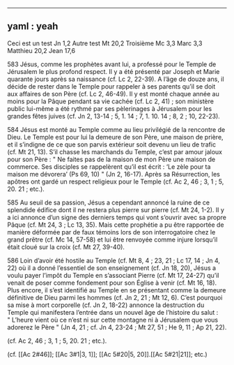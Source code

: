 


---
yaml : yeah
---

Ceci est un test Jn 1,2
Autre test Mt 20,2
Troisième Mc 3,3
Marc 3,3
Matthieu 20,2
Jean 17,6


583 Jésus, comme les prophètes avant lui, a professé pour le Temple de Jérusalem le plus profond respect. Il y a été présenté par Joseph et Marie quarante jours après sa naissance (cf. Lc 2, 22-39). A l’âge de douze ans, il décide de rester dans le Temple pour rappeler à ses parents qu’il se doit aux affaires de son Père (cf. Lc 2, 46-49). Il y est monté chaque année au moins pour la Pâque pendant sa vie cachée (cf. Lc 2, 41) ; son ministère public lui-même a été rythmé par ses pèlerinages à Jérusalem pour les grandes fêtes juives (cf. Jn 2, 13-14 ; 5, 1. 14 ; 7, 1. 10. 14 ; 8, 2 ; 10, 22-23).

584 Jésus est monté au Temple comme au lieu privilégié de la rencontre de Dieu. Le Temple est pour lui la demeure de son Père, une maison de prière, et il s’indigne de ce que son parvis extérieur soit devenu un lieu de trafic (cf. Mt 21, 13). S’il chasse les marchands du Temple, c’est par amour jaloux pour son Père : " Ne faites pas de la maison de mon Père une maison de commerce. Ses disciples se rappelèrent qu’il est écrit : ‘Le zèle pour ta maison me dévorera’ (Ps 69, 10) " (Jn 2, 16-17). Après sa Résurrection, les apôtres ont gardé un respect religieux pour le Temple (cf. Ac 2, 46 ; 3, 1 ; 5, 20. 21 ; etc.).

585 Au seuil de sa passion, Jésus a cependant annoncé la ruine de ce splendide édifice dont il ne restera plus pierre sur pierre (cf. Mt 24, 1-2). Il y a ici annonce d’un signe des derniers temps qui vont s’ouvrir avec sa propre Pâque (cf. Mt 24, 3 ; Lc 13, 35). Mais cette prophétie a pu être rapportée de manière déformée par de faux témoins lors de son interrogatoire chez le grand prêtre (cf. Mc 14, 57-58) et lui être renvoyée comme injure lorsqu’il était cloué sur la croix (cf. Mt 27, 39-40).

586 Loin d’avoir été hostile au Temple (cf. Mt 8, 4 ; 23, 21 ; Lc 17, 14 ; Jn 4, 22) où il a donné l’essentiel de son enseignement (cf. Jn 18, 20), Jésus a voulu payer l’impôt du Temple en s’associant Pierre (cf. Mt 17, 24-27) qu’il venait de poser comme fondement pour son Église à venir (cf. Mt 16, 18). Plus encore, il s’est identifié au Temple en se présentant comme la demeure définitive de Dieu parmi les hommes (cf. Jn 2, 21 ; Mt 12, 6). C’est pourquoi sa mise à mort corporelle (cf. Jn 2, 18-22) annonce la destruction du Temple qui manifestera l’entrée dans un nouvel âge de l’histoire du salut : " L’heure vient où ce n’est ni sur cette montagne ni à Jérusalem que vous adorerez le Père " (Jn 4, 21 ; cf. Jn 4, 23-24 ; Mt 27, 51 ; He 9, 11 ; Ap 21, 22).


(cf. Ac 2, 46 ; 3, 1 ; 5, 20. 21 ; etc.).

(cf. [[Ac 2#46]]; [[Ac 3#1|3, 1]]; [[Ac 5#20|5, 20]].[[Ac 5#21|21]]; etc.) 












